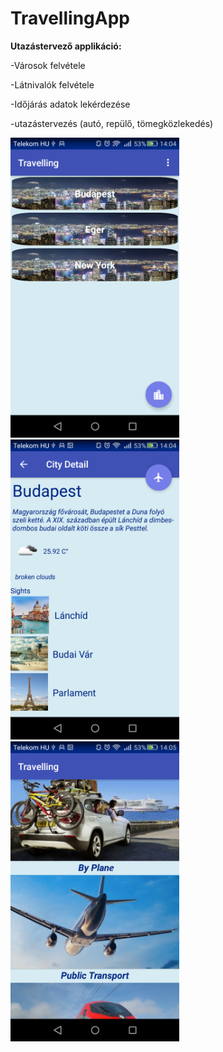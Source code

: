 # TravellingApp
<b>Utazástervező applikáció:</b>

-Városok felvétele

-Látnivalók felvétele

-Időjárás adatok lekérdezése

-utazástervezés (autó, repülő, tömegközlekedés)

<div>
<img src="https://github.com/vikike9810/TravellingApp/blob/master/city_list.png" width="270"/>
<img src="https://github.com/vikike9810/TravellingApp/blob/master/city_detail.png" width="270"/>
<img src="https://github.com/vikike9810/TravellingApp/blob/master/travelling.png" width="270"/>
</div>

